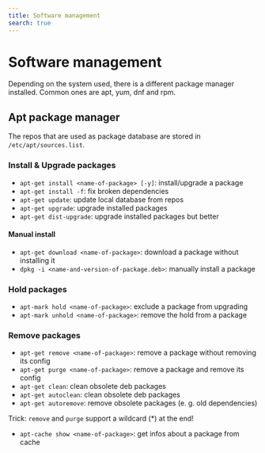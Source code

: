 ```yaml
---
title: Software management
search: true
---
```


# Software management

Depending on the system used, there is a different package manager installed. Common ones are apt, yum, dnf and rpm.

## Apt package manager

The repos that are used as package database are stored in `/etc/apt/sources.list`.

### Install & Upgrade packages

- `apt-get install <name-of-package> [-y]`: install/upgrade a package
- `apt-get install -f`: fix broken dependencies
- `apt-get update`: update local database from repos
- `apt-get upgrade`: upgrade installed packages
- `apt-get dist-upgrade`: upgrade installed packages but better

#### Manual install

- `apt-get download <name-of-package>`: download a package without installing it
- `dpkg -i <name-and-version-of-package.deb>`: manually install a package

### Hold packages

- `apt-mark hold <name-of-package>`: exclude a package from upgrading
- `apt-mark unhold <name-of-package>`: remove the hold from a package

### Remove packages

- `apt-get remove <name-of-package>`: remove a package without removing its config
- `apt-get purge <name-of-package>`: remove a package and remove its config
- `apt-get clean`: clean obsolete deb packages
- `apt-get autoclean`: clean obsolete deb packages
- `apt-get autoremove`: remove obsolete packages (e. g. old dependencies)

Trick: `remove` and `purge` support a wildcard (\*) at the end!

- `apt-cache show <name-of-package>`: get infos about a package from cache
